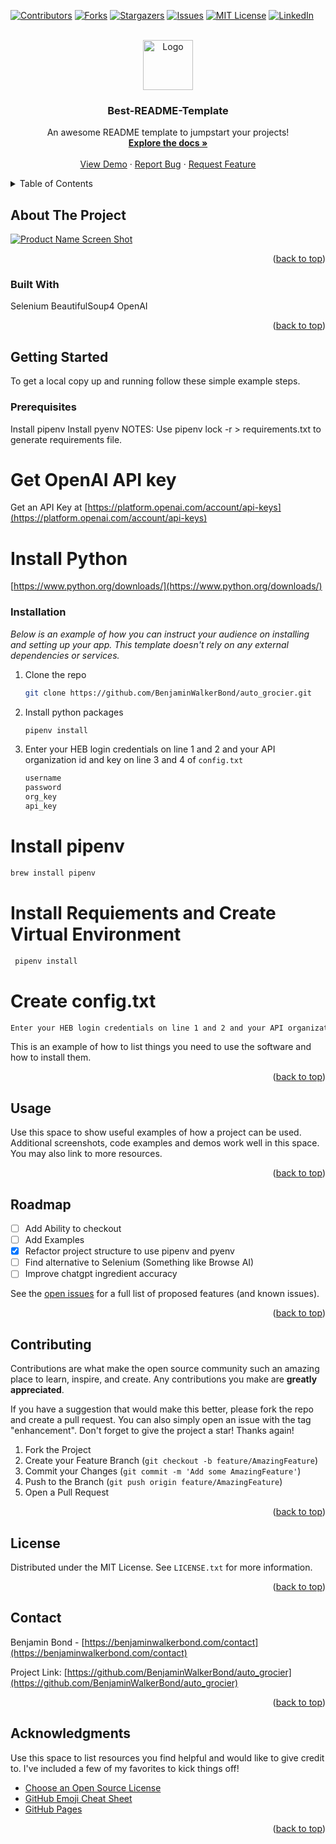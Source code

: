 <!-- Improved compatibility of back to top link: See: https://github.com/BenjaminWalkerBond/auto_grocier/pull/73 -->
<a name="readme-top"></a>
<!--
*** Thanks for checking out the Best-README-Template. If you have a suggestion
*** that would make this better, please fork the repo and create a pull request
*** or simply open an issue with the tag "enhancement".
*** Don't forget to give the project a star!
*** Thanks again! Now go create something AMAZING! :D
-->



<!-- PROJECT SHIELDS -->
<!--
*** I'm using markdown "reference style" links for readability.
*** Reference links are enclosed in brackets [ ] instead of parentheses ( ).
*** See the bottom of this document for the declaration of the reference variables
*** for contributors-url, forks-url, etc. This is an optional, concise syntax you may use.
*** https://www.markdownguide.org/basic-syntax/#reference-style-links
-->
[![Contributors][contributors-shield]][contributors-url]
[![Forks][forks-shield]][forks-url]
[![Stargazers][stars-shield]][stars-url]
[![Issues][issues-shield]][issues-url]
[![MIT License][license-shield]][license-url]
[![LinkedIn][linkedin-shield]][linkedin-url]



<!-- PROJECT LOGO -->
<br />
<div align="center">
  <a href="https://github.com/BenjaminWalkerBond/auto_grocier">
    <img src="images/logo.png" alt="Logo" width="80" height="80">
  </a>

  <h3 align="center">Best-README-Template</h3>

  <p align="center">
    An awesome README template to jumpstart your projects!
    <br />
    <a href="https://github.com/BenjaminWalkerBond/auto_grocier"><strong>Explore the docs »</strong></a>
    <br />
    <br />
    <a href="https://github.com/BenjaminWalkerBond/auto_grocier">View Demo</a>
    ·
    <a href="https://github.com/BenjaminWalkerBond/auto_grocier/issues">Report Bug</a>
    ·
    <a href="https://github.com/BenjaminWalkerBond/auto_grocier/issues">Request Feature</a>
  </p>
</div>



<!-- TABLE OF CONTENTS -->
<details>
  <summary>Table of Contents</summary>
  <ol>
    <li>
      <a href="#about-the-project">About The Project</a>
      <ul>
        <li><a href="#built-with">Built With</a></li>
      </ul>
    </li>
    <li>
      <a href="#getting-started">Getting Started</a>
      <ul>
        <li><a href="#prerequisites">Prerequisites</a></li>
        <li><a href="#installation">Installation</a></li>
      </ul>
    </li>
    <li><a href="#usage">Usage</a></li>
    <li><a href="#roadmap">Roadmap</a></li>
    <li><a href="#contributing">Contributing</a></li>
    <li><a href="#license">License</a></li>
    <li><a href="#contact">Contact</a></li>
    <li><a href="#acknowledgments">Acknowledgments</a></li>
  </ol>
</details>



<!-- ABOUT THE PROJECT -->
## About The Project

[![Product Name Screen Shot][product-screenshot]](https://example.com)




<p align="right">(<a href="#readme-top">back to top</a>)</p>



### Built With

Selenium
BeautifulSoup4
OpenAI



<p align="right">(<a href="#readme-top">back to top</a>)</p>



<!-- GETTING STARTED -->
## Getting Started

To get a local copy up and running follow these simple example steps.

### Prerequisites

Install pipenv
Install pyenv
NOTES: Use pipenv lock -r > requirements.txt to generate requirements file.

# Get OpenAI API key
Get an API Key at [https://platform.openai.com/account/api-keys](https://platform.openai.com/account/api-keys)

# Install Python 
[https://www.python.org/downloads/](https://www.python.org/downloads/)


### Installation

_Below is an example of how you can instruct your audience on installing and setting up your app. This template doesn't rely on any external dependencies or services._


1. Clone the repo
   ```sh
   git clone https://github.com/BenjaminWalkerBond/auto_grocier.git
   ```
2. Install python packages
   ```sh
   pipenv install
   ```
3. Enter your HEB login credentials on line 1 and 2 and your API organization id and key on line 3 and 4 of `config.txt`
   ```js
   username
   password
   org_key
   api_key
   ```
# Install pipenv
```sh
brew install pipenv
```

# Install Requiements and Create Virtual Environment
```sh
 pipenv install
```

# Create config.txt
```sh
Enter your HEB login credentials on line 1 and 2 and your API organization id and key on line 3 and 4 of `config.txt`
```

This is an example of how to list things you need to use the software and how to install them.
<p align="right">(<a href="#readme-top">back to top</a>)</p>



<!-- USAGE EXAMPLES -->
## Usage

Use this space to show useful examples of how a project can be used. Additional screenshots, code examples and demos work well in this space. You may also link to more resources.

<!-- _For more examples, please refer to the [Documentation](https://example.com)_ -->

<p align="right">(<a href="#readme-top">back to top</a>)</p>



<!-- ROADMAP -->
## Roadmap

- [ ] Add Ability to checkout
- [ ] Add Examples
- [X] Refactor project structure to use pipenv and pyenv
- [ ] Find alternative to Selenium (Something like Browse AI)
- [ ] Improve chatgpt ingredient accuracy

See the [open issues](https://github.com/BenjaminWalkerBond/auto_grocier/issues) for a full list of proposed features (and known issues).

<p align="right">(<a href="#readme-top">back to top</a>)</p>



<!-- CONTRIBUTING -->
## Contributing

Contributions are what make the open source community such an amazing place to learn, inspire, and create. Any contributions you make are **greatly appreciated**.

If you have a suggestion that would make this better, please fork the repo and create a pull request. You can also simply open an issue with the tag "enhancement".
Don't forget to give the project a star! Thanks again!

1. Fork the Project
2. Create your Feature Branch (`git checkout -b feature/AmazingFeature`)
3. Commit your Changes (`git commit -m 'Add some AmazingFeature'`)
4. Push to the Branch (`git push origin feature/AmazingFeature`)
5. Open a Pull Request

<p align="right">(<a href="#readme-top">back to top</a>)</p>



<!-- LICENSE -->
## License

Distributed under the MIT License. See `LICENSE.txt` for more information.

<p align="right">(<a href="#readme-top">back to top</a>)</p>



<!-- CONTACT -->
## Contact

Benjamin Bond - [https://benjaminwalkerbond.com/contact](https://benjaminwalkerbond.com/contact)

Project Link: [https://github.com/BenjaminWalkerBond/auto_grocier](https://github.com/BenjaminWalkerBond/auto_grocier)

<p align="right">(<a href="#readme-top">back to top</a>)</p>



<!-- ACKNOWLEDGMENTS -->
## Acknowledgments

Use this space to list resources you find helpful and would like to give credit to. I've included a few of my favorites to kick things off!

* [Choose an Open Source License](https://choosealicense.com)
* [GitHub Emoji Cheat Sheet](https://www.webpagefx.com/tools/emoji-cheat-sheet)
* [GitHub Pages](https://pages.github.com)

<p align="right">(<a href="#readme-top">back to top</a>)</p>



<!-- MARKDOWN LINKS & IMAGES -->
<!-- https://www.markdownguide.org/basic-syntax/#reference-style-links -->
[contributors-shield]: https://img.shields.io/github/contributors/BenjaminWalkerBond/auto_grocier.svg?style=for-the-badge
[contributors-url]: https://github.com/BenjaminWalkerBond/auto_grocier/graphs/contributors
[forks-shield]: https://img.shields.io/github/forks/BenjaminWalkerBond/auto_grocier.svg?style=for-the-badge
[forks-url]: https://github.com/BenjaminWalkerBond/auto_grocier/network/members
[stars-shield]: https://img.shields.io/github/stars/BenjaminWalkerBond/auto_grocier.svg?style=for-the-badge
[stars-url]: https://github.com/BenjaminWalkerBond/auto_grocier/stargazers
[issues-shield]: https://img.shields.io/github/issues/BenjaminWalkerBond/auto_grocier.svg?style=for-the-badge
[issues-url]: https://github.com/BenjaminWalkerBond/auto_grocier/issues
[license-shield]: https://img.shields.io/github/license/BenjaminWalkerBond/auto_grocier.svg?style=for-the-badge
[license-url]: https://github.com/BenjaminWalkerBond/auto_grocier/blob/master/LICENSE.txt
[linkedin-shield]: https://img.shields.io/badge/-LinkedIn-black.svg?style=for-the-badge&logo=linkedin&colorB=555
[linkedin-url]: https://linkedin.com/in/othneildrew
[product-screenshot]: images/screenshot.png
[chatgpt-url]: https://openai.com/blog/chatgpt